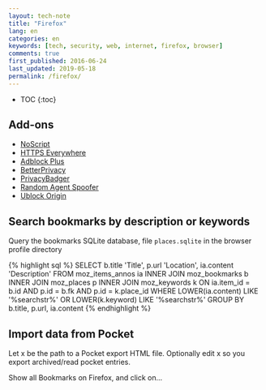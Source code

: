 ```yaml
---
layout: tech-note
title: "Firefox"
lang: en
categories: en
keywords: [tech, security, web, internet, firefox, browser]
comments: true
first_published: 2016-06-24
last_updated: 2019-05-18
permalink: /firefox/
---
```


* TOC
{:toc}

## Add-ons

- [NoScript](https://noscript.net/)
- [HTTPS Everywhere](https://www.eff.org/https-everywhere)
- [Adblock Plus](https://adblockplus.org/en/)
- [BetterPrivacy](https://addons.mozilla.org/en-US/firefox/addon/betterprivacy/)
- [PrivacyBadger](https://www.eff.org/privacybadger)
- [Random Agent Spoofer](https://github.com/dillbyrne/random-agent-spoofer)
- [Ublock Origin](https://github.com/gorhill/uBlock)

## Search bookmarks by description or keywords

Query the bookmarks SQLite database, file `places.sqlite` in the browser
profile directory

{% highlight sql %}
SELECT b.title 'Title', p.url 'Location', ia.content 'Description'
FROM moz_items_annos ia
  INNER JOIN moz_bookmarks b
  INNER JOIN moz_places p
  INNER JOIN moz_keywords k
ON ia.item_id = b.id AND p.id = b.fk AND p.id = k.place_id
WHERE LOWER(ia.content) LIKE '%searchstr%'
  OR LOWER(k.keyword) LIKE '%searchstr%'
GROUP BY b.title, p.url, ia.content
{% endhighlight %}

## Import data from Pocket

Let x be the path to a Pocket export HTML file. Optionally edit x so you export
archived/read pocket entries.

Show all Bookmarks on Firefox, and click on...
